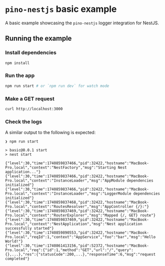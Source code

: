 # `pino-nestjs` basic example

A basic example showcasing the `pino-nestjs` logger integration for NestJS.

## Running the example

### Install dependencies

```bash
npm install
```

### Run the app

```bash
npm run start # or `npm run dev` for watch mode
```

### Make a GET request

```bash
curl http://localhost:3000
```

### Check the logs

A similar output to the following is expected:

```
❯ npm run start

> basic@0.0.1 start
> nest start

{"level":30,"time":1740859837466,"pid":32422,"hostname":"MacBook-Pro.local","context":"NestFactory","msg":"Starting Nest application..."}
{"level":30,"time":1740859837466,"pid":32422,"hostname":"MacBook-Pro.local","context":"InstanceLoader","msg":"AppModule dependencies initialized"}
{"level":30,"time":1740859837466,"pid":32422,"hostname":"MacBook-Pro.local","context":"InstanceLoader","msg":"LoggerModule dependencies initialized"}
{"level":30,"time":1740859837468,"pid":32422,"hostname":"MacBook-Pro.local","context":"RoutesResolver","msg":"AppController {/}:"}
{"level":30,"time":1740859837469,"pid":32422,"hostname":"MacBook-Pro.local","context":"RouterExplorer","msg":"Mapped {/, GET} route"}
{"level":30,"time":1740859837469,"pid":32422,"hostname":"MacBook-Pro.local","context":"NestApplication","msg":"Nest application successfully started"}
{"level":30,"time":1740859890553,"pid":32422,"hostname":"MacBook-Pro.local","reqId":1,"context":"AppService","foo":"bar","msg":"Hello World!"}
{"level":30,"time":1740861413156,"pid":52372,"hostname":"MacBook-Pro.local","req":{"id":1,"method":"GET","url":"/","query":{},...},"res":{"statusCode":200,...},"responseTime":6,"msg":"request completed"}
```
